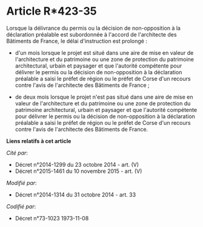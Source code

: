 # Article R*423-35

Lorsque la délivrance du permis ou la décision de non-opposition à la déclaration préalable est subordonnée à l'accord de
l'architecte des Bâtiments de France, le délai d'instruction est prolongé :

- d'un mois lorsque le projet est situé dans une aire de mise en valeur de l'architecture et du patrimoine ou une zone de
protection du patrimoine architectural, urbain et paysager et que l'autorité compétente pour délivrer le permis ou la
décision de non-opposition à la déclaration préalable a saisi le préfet de région ou le préfet de Corse d'un recours contre
l'avis de l'architecte des Bâtiments de France ;

- de deux mois lorsque le projet n'est pas situé dans une aire de mise en valeur de l'architecture et du patrimoine ou une
zone de protection du patrimoine architectural, urbain et paysager et que l'autorité compétente pour délivrer le permis ou la
décision de non-opposition à la déclaration préalable a saisi le préfet de région ou le préfet de Corse d'un recours contre
l'avis de l'architecte des Bâtiments de France.

**Liens relatifs à cet article**

_Cité par_:

  - Décret n°2014-1299 du 23 octobre 2014 - art. (V)
  - Décret n°2015-1461 du 10 novembre 2015 - art. (V)

_Modifié par_:

  - Décret n°2014-1314 du 31 octobre 2014 - art. 33

_Codifié par_:

  - Décret n°73-1023 1973-11-08
